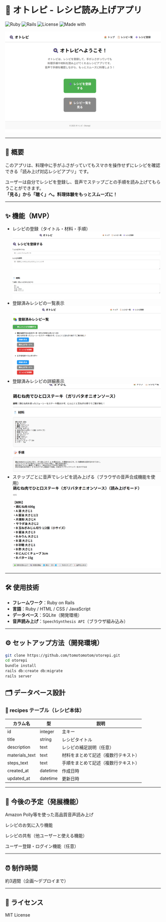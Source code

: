 # 🍳 オトレピ - レシピ読み上げアプリ

![Ruby](https://img.shields.io/badge/Ruby-3.2.2-red)
![Rails](https://img.shields.io/badge/Rails-6.1.7.3-red)
![License](https://img.shields.io/badge/License-MIT-brightgreen)
![Made with](https://img.shields.io/badge/Made%20with-SpeechSynthesis%20API-blue)

![トップページ](./トップ.png)

---

## 📖 概要

このアプリは、料理中に手がふさがっていてもスマホを操作せずにレシピを確認できる「読み上げ対応レシピアプリ」です。

ユーザーは自分でレシピを登録し、音声でステップごとの手順を読み上げてもらうことができます。  
**「見る」から「聴く」へ。料理体験をもっとスムーズに！**

---

## ✨ 機能（MVP）

- レシピの登録（タイトル・材料・手順）
  ![レシピ登録](./レシピ登録.png)
- 登録済みレシピの一覧表示
  ![レシピ一覧](./レシピ一覧.png)
- 登録済みレシピの詳細表示
  ![詳細画面](./詳細画面.png)
- ステップごとに音声でレシピを読み上げる（ブラウザの音声合成機能を使用）
  ![読み上げ](./読み上げ.png)

---

## 🛠 使用技術

- **フレームワーク**：Ruby on Rails
- **言語**：Ruby / HTML / CSS / JavaScript
- **データベース**：SQLite（開発環境）
- **音声読み上げ**：`SpeechSynthesis API`（ブラウザ組み込み）

---

## ⚙️ セットアップ方法（開発環境）

```bash
git clone https://github.com/tomotomotom/otorepi.git
cd otorepi
bundle install
rails db:create db:migrate
rails server
```

## 🗂 データベース設計

### 🥘 recipes テーブル（レシピ本体）

| カラム名       | 型       | 説明                                       |
|----------------|----------|--------------------------------------------|
| id             | integer  | 主キー                                     |
| title          | string   | レシピタイトル                             |
| description    | text     | レシピの補足説明（任意）                   |
| materials_text | text     | 材料をまとめて記述（複数行テキスト）       |
| steps_text     | text     | 手順をまとめて記述（複数行テキスト）       |
| created_at     | datetime | 作成日時                                   |
| updated_at     | datetime | 更新日時                                   |

---

## 🔮 今後の予定（発展機能）

Amazon Polly等を使った高品質音声読み上げ

レシピのお気に入り機能

レシピの共有（他ユーザーと使える機能）

ユーザー登録・ログイン機能（任意）

---

## ⏰ 制作時間
約3週間（企画〜デプロイまで）

---

## 📄 ライセンス
MIT License


